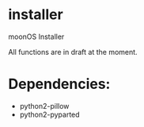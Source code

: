 installer
=========

moonOS Installer

All functions are in draft at the moment.

# Dependencies: 
- python2-pillow
- python2-pyparted
